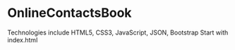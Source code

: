 # OnlineContactsBook
Technologies include HTML5, CSS3, JavaScript, JSON, Bootstrap
Start with index.html
